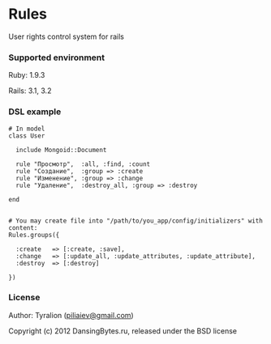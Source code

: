 Rules
=====

User rights control system for rails


### Supported environment

Ruby:   1.9.3

Rails:  3.1, 3.2


### DSL example

    # In model
    class User

      include Mongoid::Document

      rule "Просмотр",  :all, :find, :count
      rule "Создание",  :group => :create
      rule "Изменение", :group => :change
      rule "Удаление",  :destroy_all, :group => :destroy

    end


    # You may create file into "/path/to/you_app/config/initializers" with content:
    Rules.groups({

      :create   => [:create, :save],
      :change   => [:update_all, :update_attributes, :update_attribute],
      :destroy  => [:destroy]

    })


### License

Author: Tyralion (piliaiev@gmail.com)

Copyright (c) 2012 DansingBytes.ru, released under the BSD license